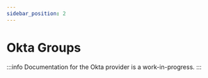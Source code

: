 ```yaml
---
sidebar_position: 2
---
```


# Okta Groups

:::info
Documentation for the Okta provider is a work-in-progress.
:::
